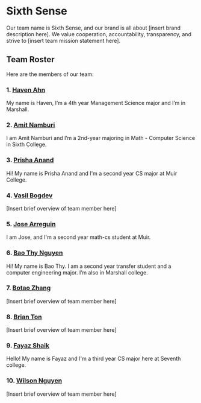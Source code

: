 # Sixth Sense

Our team name is Sixth Sense, and our brand is all about [insert brand description here]. We value cooperation, accountability, transparency, and strive to [insert team mission statement here].

## Team Roster

Here are the members of our team:

### 1. [Haven Ahn](https://github.com/havenahn)

My name is Haven, I’m a 4th year Management Science major and I’m in Marshall.

### 2. [Amit Namburi](https://github.com/namburiamit)

I am Amit Namburi and I’m a 2nd-year majoring in Math - Computer Science in Sixth College.

### 3. [Prisha Anand](https://github.com/prishaanand)

Hi! My name is Prisha Anand and I'm a second year CS major at Muir College.

### 4. [Vasil Bogdev](https://github.com/vbogdev)

[Insert brief overview of team member here]

### 5. [Jose Arreguin](https://github.com/HyperBlitzer)

I am Jose, and I'm a second year math-cs student at Muir.

### 6. [Bao Thy Nguyen](https://github.com/baothy815)

Hi! My name is Bao Thy. I am a second year transfer student and a computer engineering major. I’m also in Marshall college.

### 7. [Botao Zhang](https://github.com/BZhang-ucsd)

[Insert brief overview of team member here]

### 8. [Brian Ton](https://github.com/mrtonbrian)

[Insert brief overview of team member here]

### 9. [Fayaz Shaik](https://github.com/f3shaik)

Hello! My name is Fayaz and I'm a third year CS major here at Seventh college.

### 10. [Wilson Nguyen](https://github.com/wilsick23)

[Insert brief overview of team member here]
